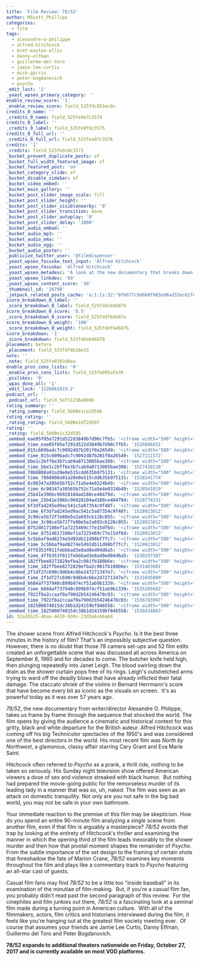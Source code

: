 ```yaml
---
title: 'Film Review: 78/52'
author: MScott_Phillips
categories:
  - film
tags:
  - alexandre-o-philippe
  - alfred-hitchcock
  - bret-easton-ellis
  - danny-elfman
  - guillermo-del-toro
  - jamie-lee-curtis
  - mick-garris
  - peter-bogdanovich
  - psycho
_edit_last: '2'
_yoast_wpseo_primary_category: ''
enable_review_score: '1'
_enable_review_score: field_525fdc951ec8c
credits_0_name: ''
_credits_0_name: field_525fe9e7c3574
credits_0_label: ''
_credits_0_label: field_525fe9fbc3575
credits_0_full_url: ''
_credits_0_full_url: field_525fea07c3576
credits: '1'
_credits: field_525fe9c0c3573
_bucket_prevent_duplicate_posts: of
_bucket_full_width_featured_image: of
_bucket_featured_post: 'on'
_bucket_category_slide: of
_bucket_disable_sidebar: of
_bucket_video_embed: ''
_bucket_main_gallery: ''
_bucket_post_slider_image_scale: fill
_bucket_post_slider_height: ''
_bucket_post_slider_visiblenearby: '0'
_bucket_post_slider_transition: move
_bucket_post_slider_autoplay: '0'
_bucket_post_slider_delay: '1000'
_bucket_audio_embed: ''
_bucket_audio_mp3: ''
_bucket_audio_m4a: ''
_bucket_audio_ogg: ''
_bucket_audio_poster: ''
_publicize_twitter_user: '@filmdispenser'
_yoast_wpseo_focuskw_text_input: 'Alfred Hitchcock'
_yoast_wpseo_focuskw: 'Alfred Hitchcock'
_yoast_wpseo_metadesc: 'A look at the new documentary that breaks down the 78 camera set-ups and 52 film edits that comprise the iconic shower scene from Alfred Hitchcock''s Psycho'
_yoast_wpseo_linkdex: '69'
_yoast_wpseo_content_score: '30'
_thumbnail_id: '26798'
_jetpack_related_posts_cache: 'a:1:{s:32:"8f6677c9d6b0f903e98ad32ec61f8deb";a:2:{s:7:"expires";i:1523677942;s:7:"payload";a:3:{i:0;a:1:{s:2:"id";i:10620;}i:1;a:1:{s:2:"id";i:22606;}i:2;a:1:{s:2:"id";i:11285;}}}}'
score_breakdown_0_label: ''
_score_breakdown_0_label: field_525fddc846879
score_breakdown_0_score: '8.5'
_score_breakdown_0_score: field_525fddf64687a
score_breakdown_0_weight: '100'
_score_breakdown_0_weight: field_525fddf64687b
score_breakdown: '1'
_score_breakdown: field_525fdda646878
placement: before
_placement: field_525fdf4b10e33
note: ''
_note: field_525fe0383d6ea
enable_pros_cons_lists: '0'
_enable_pros_cons_lists: field_525fe095afe76
_pixlikes: '0'
_wpas_done_all: '1'
_edit_lock: '1526861819:2'
podcast_url: ''
_podcast_url: field_5af11236a0b9b
rating_summary: ''
_rating_summary: field_5b00e1ce2d596
rating_rating: ''
_rating_rating: field_5b00e1df2d597
rating: ''
_rating: field_5b00e1c32d595
_oembed_eae05f05e7291d522d3849b7d90c7fb5: '<iframe width="500" height="281" src="https://www.youtube.com/embed/9teNKmm9R3k?start=3&feature=oembed" frameborder="0" allow="autoplay; encrypted-media" allowfullscreen></iframe>'
_oembed_time_eae05f05e7291d522d3849b7d90c7fb5: '1526896831'
_oembed_015c609badc7c9092d87b201f0a26549: '<iframe width="500" height="281" src="https://www.youtube.com/embed/dkhBDhQ4OxM?feature=oembed" frameborder="0" allow="autoplay; encrypted-media" allowfullscreen></iframe>'
_oembed_time_015c609badc7c9092d87b201f0a26549: '1527211572'
_oembed_bbe1c2bff6e3b7cab9a0713005bae308: '<iframe width="500" height="281" src="https://www.youtube.com/embed/_DTbx7c7ez8?feature=oembed" frameborder="0" allow="autoplay; encrypted-media" allowfullscreen></iframe>'
_oembed_time_bbe1c2bff6e3b7cab9a0713005bae308: '1527410138'
_oembed_7868808a91a20e0e515cdd635b975131: '<iframe width="500" height="281" src="https://www.youtube.com/embed/PEZ2r1YGKSA?feature=oembed" frameborder="0" allow="autoplay; encrypted-media" allowfullscreen></iframe>'
_oembed_time_7868808a91a20e0e515cdd635b975131: '1528241774'
_oembed_6c98347a30565b752c71a5e4e0324b49: '<iframe width="500" height="281" src="https://www.youtube.com/embed/FhwktRDG_aQ?feature=oembed" frameborder="0" allow="autoplay; encrypted-media" allowfullscreen></iframe>'
_oembed_time_6c98347a30565b752c71a5e4e0324b49: '1528541019'
_oembed_25b41e396bc96928104ad180ce40479d: '<iframe width="500" height="281" src="https://www.youtube.com/embed/MFWF9dU5Zc0?feature=oembed" frameborder="0" allow="autoplay; encrypted-media" allowfullscreen></iframe>'
_oembed_time_25b41e396bc96928104ad180ce40479d: '1528774331'
_oembed_6f3dfad245ed9ac541c5a87354c9f48f: '<iframe width="500" height="281" src="https://www.youtube.com/embed/rTMINaybeyE?feature=oembed" frameborder="0" allow="autoplay; encrypted-media" allowfullscreen></iframe>'
_oembed_time_6f3dfad245ed9ac541c5a87354c9f48f: '1528923012'
_oembed_3c98ce5b72f7e80e5e2a693cb128c055: '<iframe width="500" height="281" src="https://www.youtube.com/embed/j7RHHPN4gII?feature=oembed" frameborder="0" allow="autoplay; encrypted-media" allowfullscreen></iframe>'
_oembed_time_3c98ce5b72f7e80e5e2a693cb128c055: '1528923012'
_oembed_87524617108ef1a7225469c77e15df6d: '<iframe width="500" height="281" src="https://www.youtube.com/embed/bP8vCXPo-BA?feature=oembed" frameborder="0" allow="autoplay; encrypted-media" allowfullscreen></iframe>'
_oembed_time_87524617108ef1a7225469c77e15df6d: '1528923012'
_oembed_5c5bbaf9ad8274e5d92db11d98bf7fc7: '<iframe width="500" height="281" src="https://www.youtube.com/embed/yqAS2lPISa8?feature=oembed" frameborder="0" allow="autoplay; encrypted-media" allowfullscreen></iframe>'
_oembed_time_5c5bbaf9ad8274e5d92db11d98bf7fc7: '1528923012'
_oembed_4ff6353f011febbbad3e8ad8ed04d6a5: '<iframe width="500" height="281" src="https://www.youtube.com/embed/HikYI0jIAwU?feature=oembed" frameborder="0" allow="autoplay; encrypted-media" allowfullscreen></iframe>'
_oembed_time_4ff6353f011febbbad3e8ad8ed04d6a5: '1530297387'
_oembed_182ffbee8272829efba2c981fb180b6e: '<iframe width="500" height="281" src="https://www.youtube.com/embed/Seg_yBYPjG4?feature=oembed" frameborder="0" allow="autoplay; encrypted-media" allowfullscreen></iframe>'
_oembed_time_182ffbee8272829efba2c981fb180b6e: '1531483681'
_oembed_2f1df27c690c9d6b4c66e247271347e7: '<iframe width="500" height="281" src="https://www.youtube.com/embed/9XxLHyzsB_Q?feature=oembed" frameborder="0" allow="autoplay; encrypted-media" allowfullscreen></iframe>'
_oembed_time_2f1df27c690c9d6b4c66e247271347e7: '1531695089'
_oembed_6684af737940c899b974cf51ab9b1339: '<iframe width="500" height="281" src="https://www.youtube.com/embed/gp-8oB53P7k?feature=oembed" frameborder="0" allow="autoplay; encrypted-media" allowfullscreen></iframe>'
_oembed_time_6684af737940c899b974cf51ab9b1339: '1535205602'
_oembed_7922f8a2ccaaf0a790d2b54246478c03: '<iframe width="500" height="281" src="https://www.youtube.com/embed/AWvUNABT8sg?feature=oembed" frameborder="0" allow="autoplay; encrypted-media" allowfullscreen></iframe>'
_oembed_time_7922f8a2ccaaf0a790d2b54246478c03: '1536783997'
_oembed_182500074015dc38b1d24159bf846558: '<iframe width="500" height="281" src="https://www.youtube.com/embed/USPd0vX2sdc?feature=oembed" frameborder="0" allow="autoplay; encrypted-media" allowfullscreen></iframe>'
_oembed_time_182500074015dc38b1d24159bf846558: '1538434863'
id: 32a26525-4baa-4419-930c-23d3a6c66a64
---
```

<p>The shower scene from Alfred Hitchcock's <em>Psycho</em>. Is it the best three minutes in the history of film? That's an impossibly subjective question. However, there is no doubt that those 78 camera set-ups and 52 film edits created an unforgettable scene that was discussed all across America on September 8, 1960 and for decades to come. The butcher knife held high, then plunging repeatedly into Janet Leigh. The blood swirling down the drain as the shower curtain pops free of its rings. Leigh's outstretched arms trying to ward off the deadly blows that have already inflicted their fatal damage. The staccato shriek of the violins in Bernard Herrmann's score that have become every bit as iconic as the visuals on screen.  It's as powerful today as it was over 57 years ago.</p>
<p><em>78/52</em>, the new documentary from writer/director Alexandre O. Philippe, takes us frame by frame through the sequence that shocked the world. The film opens by giving the audience a cinematic and historical context for this gritty, black and white departure for the British auteur. Alfred Hitchcock was coming off his big Technicolor spectacles of the 1950's and was considered one of the best directors in the world. His most recent film was <em>North by Northwest</em>, a glamorous, classy affair starring Cary Grant and Eva Marie Saint.</p>
<p>Hitchcock often referred to <em>Psycho</em> as a prank, a thrill ride, nothing to be taken so seriously. His Sunday night television show offered American viewers a dose of sex and violence streaked with black humor.  But nothing had prepared the movie-going public for the remorseless murder of its leading lady in a manner that was so, uh, naked. The film was seen as an attack on domestic tranquility. Not only are you not safe in the big bad world, you may not be safe in your own bathroom.</p>
<p>Your immediate reaction to the premise of this film may be skepticism. How do you spend an entire 90-minute film analyzing a single scene from another film, even if that film is arguably a masterpiece? <em>78/52</em> avoids that trap by looking at the entirety of Hitchcock's thriller and examining the manner in which the opening third of the film leads inexorably to the shower murder and then how that pivotal moment shapes the remainder of <em>Psycho</em>. From the subtle importance of the set design to the framing of certain shots that foreshadow the fate of Marion Crane, <em>78/52</em> examines key moments throughout the film and plays like a commentary track to <em>Psycho</em> featuring an all-star cast of guests.</p>
<p>Casual film fans may find <em>78/52</em> to be a little too "inside baseball" in its examination of the minutiae of film-making.  But, if you're a casual film fan, you probably didn't read past the second paragraph of this review.  For the cinephiles and film junkies out there, <em>78/52</em> is a fascinating look at a seminal film made during a turning point in American culture.  With all of the filmmakers, actors, film critics and historians interviewed during the film, it feels like you're hanging out at the greatest film society meeting ever.  Of course that assumes your friends are Jamie Lee Curtis, Danny Elfman, Guillermo del Toro and Peter Bogdanovich.</p>
<p><strong>78/52 expands to additional theaters nationwide on Friday, October 27, 2017 and is currently available on most VOD platforms.</strong></p>
